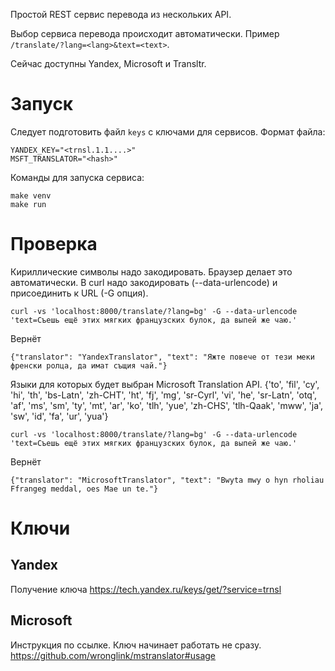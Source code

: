 Простой  REST сервис перевода из нескольких API.

Выбор сервиса перевода происходит автоматически. Пример `/translate/?lang=<lang>&text=<text>`.

Сейчас доступны Yandex, Microsoft и Transltr.

# Запуск

Следует подготовить файл `keys` с ключами для сервисов.
Формат файла:

```
YANDEX_KEY="<trnsl.1.1....>"
MSFT_TRANSLATOR="<hash>"
```

Команды для запуска сервиса:

```
make venv
make run
```

# Проверка

Кириллические символы надо закодировать. Браузер делает это автоматически. 
В curl надо закодировать (--data-urlencode) и присоединить к URL (-G опция).

```curl -vs 'localhost:8000/translate/?lang=bg' -G --data-urlencode 'text=Съешь ещё этих мягких французских булок, да выпей же чаю.'```

Вернёт
```
{"translator": "YandexTranslator", "text": "Яжте повече от тези меки френски ролца, да имат същия чай."}
```

Языки для которых будет выбран Microsoft Translation API.
{'to', 'fil', 'cy', 'hi', 'th', 'bs-Latn', 'zh-CHT', 'ht', 'fj', 'mg', 'sr-Cyrl', 'vi', 'he', 'sr-Latn', 'otq', 'af', 'ms', 'sm', 'ty', 'mt', 'ar', 'ko', 'tlh', 'yue', 'zh-CHS', 'tlh-Qaak', 'mww', 'ja', 'sw', 'id', 'fa', 'ur', 'yua'}

```curl -vs 'localhost:8000/translate/?lang=bg' -G --data-urlencode 'text=Съешь ещё этих мягких французских булок, да выпей же чаю.'```

Вернёт
```
{"translator": "MicrosoftTranslator", "text": "Bwyta mwy o hyn rholiau Ffrangeg meddal, oes Mae un te."}
```

# Ключи

## Yandex
Получение ключа
https://tech.yandex.ru/keys/get/?service=trnsl


## Microsoft
Инструкция по ссылке. Ключ начинает работать не сразу.
https://github.com/wronglink/mstranslator#usage